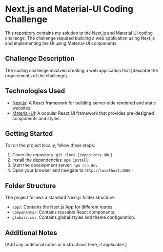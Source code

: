 # Next.js and Material-UI Coding Challenge

This repository contains my solution to the Next.js and Material UI coding challenge. The challenge required building a web application using Next.js and implementing the UI using Material-UI components.

## Challenge Description

The coding challenge involved creating a web application that [describe the requirements of the challenge].

## Technologies Used

- [Next.js](https://nextjs.org/): A React framework for building server-side rendered and static websites.
- [Material-UI](https://material-ui.com/): A popular React UI framework that provides pre-designed components and styles.

## Getting Started

To run the project locally, follow these steps:

1. Clone the repository: `git clone [repository URL]`
2. Install the dependencies: `npm install`
3. Start the development server: `npm run dev`
4. Open your browser and navigate to `http://localhost:3000`

## Folder Structure

The project follows a standard Next.js folder structure:

- `app/`: Contains the Next.js App for different routes.
- `components/`: Contains reusable React components.
- `globals.css`: Contains global styles and theme configuration.

## Additional Notes

[Add any additional notes or instructions here, if applicable.]

